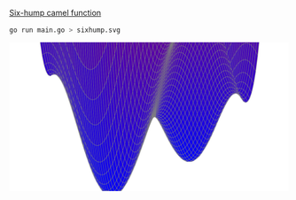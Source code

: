 [Six-hump camel function](https://www.sfu.ca/~ssurjano/camel6.html)

```sh
go run main.go > sixhump.svg
```

![](sixhump.svg)